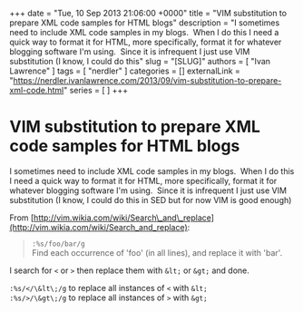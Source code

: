 +++
date = "Tue, 10 Sep 2013 21:06:00 +0000"
title = "VIM substitution to prepare XML code samples for HTML blogs"
description = "I sometimes need to include XML code samples in my blogs. &nbsp;When I do this I need a quick way to format it for HTML, more specifically, format it for whatever blogging software I'm using. &nbsp;Since it is infrequent I just use VIM substitution (I know, I could do this"
slug = "[SLUG]"
authors = [ "Ivan Lawrence" ]
tags = [ "nerdler" ]
categories = []
externalLink = "https://nerdler.ivanlawrence.com/2013/09/vim-substitution-to-prepare-xml-code.html"
series = [ ]
+++

# VIM substitution to prepare XML code samples for HTML blogs

I sometimes need to include XML code samples in my blogs.  When I do this I need a quick way to format it for HTML, more specifically, format it for whatever blogging software I'm using.  Since it is infrequent I just use VIM substitution (I know, I could do this in SED but for now VIM is good enough)  
  
From [http://vim.wikia.com/wiki/Search\_and\_replace](http://vim.wikia.com/wiki/Search_and_replace):  

> `:%s/foo/bar/g`  
> Find each occurrence of 'foo' (in all lines), and replace it with 'bar'.

  
I search for `<` or `>` then replace them with `&lt;` or `&gt;` and done.  
  
`:%s/</\&lt\;/g` to replace all instances of `<` with `&lt;`  
`:%s/>/\&gt\;/g` to replace all instances of `>` with `&gt;`